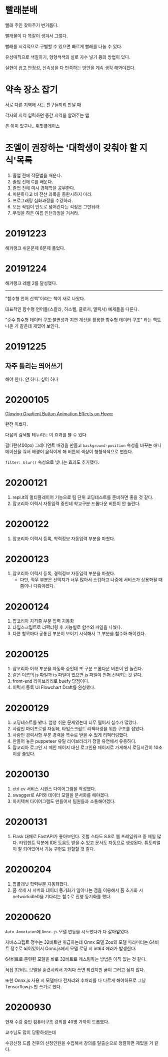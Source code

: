 # 빨래분배

빨래 주인 찾아주기 번거롭다.

빨래물이 다 똑같이 생겨서 그렇다.

빨래를 시각적으로 구별할 수 있으면 빠르게 빨래를 나눌 수 있다.

유성매직으로 색칠하기, 형형색색의 실로 자수 넣기 등의 방법이 있다.

실현이 쉽고 안정성, 신속성을 다 만족하는 방안을 계속 생각 해봐야겠다.

# 약속 장소 잡기

서로 다른 지역에 사는 친구들끼리 만날 때

각자의 지역 입력하면 중간 지역을 알려주는 앱

은 이미 있구나.. 위밋플레이스

# 조엘이 권장하는 '대학생이 갖춰야 할 지식'목록

1. 졸업 전에 작문법을 배운다.
2. 졸업 전에 C를 배운다.
3. 졸업 전에 미시 경제학을 공부한다.
4. 따분하다고 비 전산 과목을 등한시하지 마라.
5. 프로그래밍 심화과정을 수강하라.
6. 모든 작업이 인도로 넘어간다는 걱정은 그만둬라.
7. 무엇을 하든 여름 인턴과정을 거쳐라.

# 20191223

해커랭크 쉬운문제 8문제 풀었다.

# 20191224

해커랭크 레밸 2를 달성했다.

---

"함수형 언어 산책"이라는 책이 새로 나왔다.

대표적인 함수형 언어들(스칼라, 하스켈, 클로저, 엘릭서) 예제들을 다룬다.

"순수 함수형 데이터 구조:불변성과 지연 계산을 활용한 함수형 데이터 구조" 라는 책도 나온 거 같은데 재밌어 보인다.

# 20191225

## 자주 틀리는 띄어쓰기

해야 한다.
안 하다.
싶어 하다

# 20200105

[Glowing Gradient Button Animation Effects on Hover](https://codepen.io/16yongjin/pen/abzEorY)

완전 이쁘다.

다음의 검색창 테두리도 이 효과를 볼 수 있다.

길다란(400px) 그레디언트 배경을 만들고 `background-position` 속성을 바꾸는 애니메이션을 줘서 배경이 움직이게 해 버튼의 색상이 형형색색으로 변한다.

`filter: blur()` 속성으로 빛나는 효과도 추가했다.

# 20200121

1. repl.it의 멀티플레이어 기능으로 팀 단위 코딩테스트를 준비하면 좋을 것 같다.
2. 잡코리아 이력서 자동입력 중인데 학교구분 드롭다운 버튼이 안 눌린다.

# 20200122

1. 잡코리아 이력서 등록, 학력정보 자동입력 부분을 마쳤다.

# 20200123

1. 잡코리아 이력서 등록, 경력정보 자동입력 부분을 마쳤다.
   - 다만, 직무 부분은 선택지가 너무 많아서 스킵하고 나중에 서비스가 상용화될 때 쯤이나 다뤄야겠다.

# 20200124

1. 잡코리아 자격증 부분 입력 자동화
2. 타입스크립트로 리팩터링 후 기능별로 함수와 파일을 나눴다.
3. 다른 항목마다 공통된 부분이 보이기 시작해서 그 부분을 함수화 해야겠다.

# 20200125

1. 잡코리아 어학 부분을 자동화 중인데 또 구분 드롭다운 버튼이 안 눌린다.
2. 같은 이름의 js 파일과 ts 파일이 있으면 js 파일이 먼저 선택되는것 같다.
3. front-end 라이브러리로 buefy 당첨이다.
4. 이력서 등록 UI Flowchart Draft를 완성했다.

# 20200129

1. 코딩테스트를 봤다. 엄청 쉬운 문제였는데 너무 떨어서 실수가 많았다.
2. 사람인 마이프로필 자동화, 타입스크립트 리팩터링을 위한 구조를 잡았다.
3. 사람인 경력사항 부분 경력을 복수로 받을 수 있게 리팩터링했다.
4. 만들어 놓은 puppeteer 유틸 라이브러리가 정말 유연해서 유용하다.
5. 잡코리아 로그인 시 메인 페이지 대신 로그인용 페이지로 가게해서 로딩시간이 10초 이상 줄었다.

# 20200130

1. ctrl cv 서비스 시퀀스 다이어그램을 작성했다.
2. swagger로 API와 데이터 모델을 문서화를 해야겠다.
3. 아키텍쳐 다이어그램도 만들어서 팀원들과 소통해야겠다.

# 20200131

1. Flask 대체로 FastAPI가 좋아보인다. 깃헙 스타도 8.8로 웹 프레임워크 중 제일 많다. 타입힌트 덕분에 IDE 도움도 받을 수 있고 문서도 자동으로 생성된다. 튜토리얼이 잘 되어있어서 기능 구현도 원할할 것 같다.

# 20200204

1. 잡플래닛 학력부분 자동화했다.
2. 폼 삭제 시 서버와 데이터 동기화가 일어나는 점을 이용해서 폼 초기화 시 networkidle0을 기다리는 함수로 진행 동기화를 했다.

# 20200620

`Auto Annotaion`에 `Onnx.js` 모델 연동을 시도했다가 다 갈아엎었다.

자바스크립트 정수는 32비트만 취급하는데 Onnx 모델 Zoo의 모델 파라미터는 64비트 정수로 되어있어서 Onnx.js에서 모델 로딩 시 int64 에러가 발생한다.

64비트로 훈련된 모델을 바로 32비트로 캐스팅하는 방법은 아직 없는 것 같다.

직접 32비트 모델을 훈련시켜서 가져다 쓰면 되겠지만 굳이 그러고 싶지 않다.

또한 Onnx.js 사용 시 모델마다 전처리와 후처리를 다 다르게 해야하므로 그냥 Tensorflow.js 만 쓰기로 했다.

# 20200930

현재 수강 중인 컴퓨터구조 강의를 40명 가까이 드롭했다.

교수님도 많이 당황하셨는데

수강신청 드롭 전후의 신청인원을 수집해서 강의를 탈출순으로 정렬하면 재밌을 거 같다.
